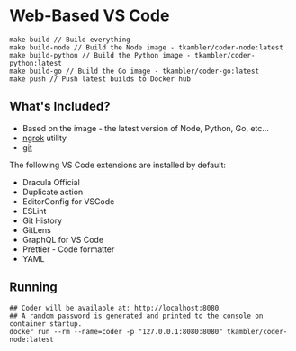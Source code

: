 # Web-Based VS Code

    make build // Build everything
    make build-node // Build the Node image - tkambler/coder-node:latest
    make build-python // Build the Python image - tkambler/coder-python:latest
    make build-go // Build the Go image - tkambler/coder-go:latest
    make push // Push latest builds to Docker hub

## What's Included?

- Based on the image - the latest version of Node, Python, Go, etc...
- [ngrok](https://ngrok.com/) utility
- [git](https://git-scm.com/)

The following VS Code extensions are installed by default:

- Dracula Official
- Duplicate action
- EditorConfig for VSCode
- ESLint
- Git History
- GitLens
- GraphQL for VS Code
- Prettier - Code formatter
- YAML

## Running

    ## Coder will be available at: http://localhost:8080
    ## A random password is generated and printed to the console on container startup.
    docker run --rm --name=coder -p "127.0.0.1:8080:8080" tkambler/coder-node:latest

